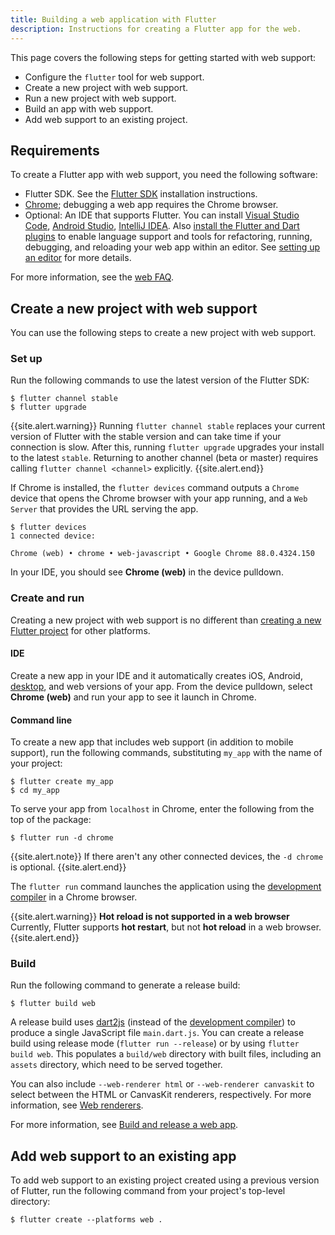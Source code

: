 ```yaml
---
title: Building a web application with Flutter
description: Instructions for creating a Flutter app for the web.
---
```


This page covers the following steps for getting started with web support:

* Configure the `flutter` tool for web support.
* Create a new project with web support.
* Run a new project with web support.
* Build an app with web support.
* Add web support to an existing project.

## Requirements

To create a Flutter app with web support,
you need the following software:

* Flutter SDK. See the
  [Flutter SDK][] installation instructions.
* [Chrome][]; debugging a web app requires
  the Chrome browser.
* Optional: An IDE that supports Flutter.
  You can install [Visual Studio Code][],
  [Android Studio][], [IntelliJ IDEA][].
  Also [install the Flutter and Dart plugins][]
  to enable language support and tools for refactoring,
  running, debugging, and reloading your web app
  within an editor. See [setting up an editor][]
  for more details.

[Android Studio]: https://developer.android.com/studio
[IntelliJ IDEA]: https://www.jetbrains.com/idea/
[Visual Studio Code]: https://code.visualstudio.com/


For more information, see the [web FAQ][].

## Create a new project with web support

You can use the following steps
to create a new project with web support.

### Set up

Run the following commands to use the latest version of the Flutter SDK:

```terminal
$ flutter channel stable
$ flutter upgrade
```

{{site.alert.warning}}
  Running `flutter channel stable` replaces your current version of Flutter
  with the stable version and can take time if your connection is slow.
  After this, running `flutter upgrade` upgrades your install to the latest
 `stable`.  Returning to another channel (beta or master) requires calling
 `flutter channel <channel>` explicitly.
{{site.alert.end}}

If Chrome is installed,
the `flutter devices` command outputs a `Chrome` device
that opens the Chrome browser with your app running,
and a `Web Server` that provides the URL serving the app.

```terminal
$ flutter devices
1 connected device:

Chrome (web) • chrome • web-javascript • Google Chrome 88.0.4324.150
```

In your IDE, you should see **Chrome (web)** in the device pulldown.

### Create and run

Creating a new project with web support is no different
than [creating a new Flutter project][] for other platforms.

#### IDE

Create a new app in your IDE and it automatically
creates iOS, Android, [desktop][], and web versions of your app.
From the device pulldown, select **Chrome (web)**
and run your app to see it launch in Chrome.

#### Command line

To create a new app that includes web support
(in addition to mobile support), run the following commands,
substituting `my_app` with the name of your project:

```terminal
$ flutter create my_app
$ cd my_app
```

To serve your app from `localhost` in Chrome,
enter the following from the top of the package:

```terminal
$ flutter run -d chrome
```
{{site.alert.note}}
  If there aren't any other connected devices,
  the `-d chrome` is optional.
{{site.alert.end}}

The `flutter run` command launches the application using the
[development compiler] in a Chrome browser.

{{site.alert.warning}}
  **Hot reload is not supported in a web browser**
  Currently, Flutter supports **hot restart**,
  but not **hot reload** in a web browser.
{{site.alert.end}}

### Build

Run the following command to generate a release build:

```terminal
$ flutter build web
```

A release build uses [dart2js][]
(instead of the [development compiler][])
to produce a single JavaScript file `main.dart.js`.
You can create a release build using release mode
(`flutter run --release`) or by using `flutter build web`.
This populates a `build/web` directory
with built files, including an `assets` directory,
which need to be served together.

You can also include `--web-renderer html`  or `--web-renderer canvaskit` to
select between the HTML or CanvasKit renderers, respectively. For more
information, see [Web renderers][].

For more information, see
[Build and release a web app][].

## Add web support to an existing app

To add web support to an existing project
created using a previous version of Flutter,
run the following command
from your project's top-level directory:

```terminal
$ flutter create --platforms web .
```

[Build and release a web app]: {{site.url}}/deployment/web
[creating a new Flutter project]: {{site.url}}/get-started/test-drive
[dart2js]: {{site.dart-site}}/tools/dart2js
[desktop]: {{site.url}}/platform-integration/desktop
[development compiler]: {{site.dart-site}}/tools/dartdevc
[file an issue]: {{site.repo.flutter}}/issues/new?title=[web]:+%3Cdescribe+issue+here%3E&labels=%E2%98%B8+platform-web&body=Describe+your+issue+and+include+the+command+you%27re+running,+flutter_web%20version,+browser+version
[install the Flutter and Dart plugins]: {{site.url}}/get-started/editor
[setting up an editor]: {{site.url}}/get-started/editor
[web FAQ]: {{site.url}}/platform-integration/web
[Chrome]: https://www.google.com/chrome/
[Flutter SDK]: {{site.url}}/get-started/install
[Web renderers]: {{site.url}}/platform-integration/web/renderers
